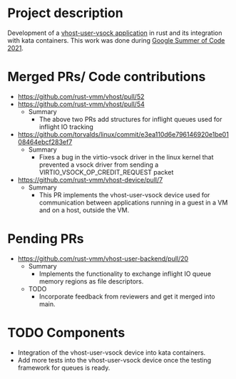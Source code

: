 # Project description

Development of a [vhost-user-vsock application](https://wiki.qemu.org/Google_Summer_of_Code_2021#vhost-user-vsock_application) in rust and its integration with kata containers. This work was done during [Google Summer of Code 2021](https://summerofcode.withgoogle.com/projects/#5271342779203584).

# Merged PRs/ Code contributions

- https://github.com/rust-vmm/vhost/pull/52
- https://github.com/rust-vmm/vhost/pull/54
  - Summary
    - The above two PRs add structures for inflight queues used for inflight IO tracking  
- https://github.com/torvalds/linux/commit/e3ea110d6e796146920e1be0108464ebcf283ef7
  - Summary
    - Fixes a bug in the virtio-vsock driver in the linux kernel that prevented a vsock driver from sending a VIRTIO_VSOCK_OP_CREDIT_REQUEST packet
- https://github.com/rust-vmm/vhost-device/pull/7
  - Summary
    - This PR implements the vhost-user-vsock device used for communication between applications running in a guest in a VM and on a host, outside the VM.

# Pending PRs

- https://github.com/rust-vmm/vhost-user-backend/pull/20
  - Summary
    - Implements the functionality to exchange inflight IO queue memory regions as file descriptors.
  - TODO
    - Incorporate feedback from reviewers and get it merged into main.

# TODO Components

- Integration of the vhost-user-vsock device into kata containers.
- Add more tests into the vhost-user-vsock device once the testing framework for queues is ready.
